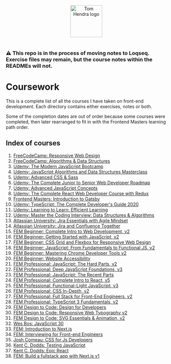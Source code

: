 &nbsp;
<div align=center>
  <img alt="Tom Hendra logo" src="https://res.cloudinary.com/tomhendra/image/upload/v1696166377/tomhendra-logo/tomhendra-avatar.png" width="100" />
</div>
&nbsp;

### ⚠️ This repo is in the process of moving notes to Loqseq. Exercise files may remain, but the course notes within the READMEs will not.

<h1>Coursework</h1>

This is a complete list of all the courses I have taken on front-end development.
Each directory contains either exercises, notes or both.

Some of the completion dates are out of order because some courses were completed, then later rearranged to fit in with the Frontend Masters learning path order.

## Index of courses

1.  [FreeCodeCamp: Responsive Web Design](01-responsive-web-design)
2.  [FreeCodeCamp: Algorithms & Data Structures](02-algorithms-and-data-structures)
3.  [Udemy: The Modern JavaScript Bootcamp](03-modern-javascript-bootcamp)
4.  [Udemy: JavaScript Algorithms and Data Structures Masterclass](04-algorithms-and-data-structures-masterclass)
5.  [Udemy: Advanced CSS & Sass](05-advanced-css-and-sass)
6.  [Udemy: The Complete Junior to Senior Web Developer Roadmap](06-complete-junior-to-senior-web-developer)
7.  [Udemy: Advanced JavaScript Concepts](07-advanced-javascript-concepts)
8.  [Udemy: The Complete React Web Developer Course with Redux](08-complete-react-web-developer)
9.  [Frontend Masters: Introduction to Gatsby](09-gatsby-intro)
10. [Udemy: TypeScript: The Complete Developer's Guide 2020](10-typescript-complete-developers-guide)
11. [Udemy: Learning to Learn: Efficient Learning](11-learning-to-learn)
12. [Udemy: Master the Coding Interview: Data Structures & Algorithms](12-master-the-coding-interview)
13. [Atlassian University: Jira Essentials with Agile Mindset](13-jira-essentials-with-agile-mindset)
14. [Atlassian University: Jira and Confluence Together](14-jira-and-confluence-together)
15. [FEM Beginner: Complete Intro to Web Development, v2](15-complete-intro-to-web-development-v2)
16. [FEM Beginner: Getting Started with JavaScript, v2](16-getting-started-with-javascript-v2)
17. [FEM Beginner: CSS Grid and Flexbox for Responsive Web Design](17-css-grid-and-flexbox-for-responsive-web-design)
18. [FEM Beginner: JavaScript: From Fundamentals to Functional JS, v2](18-javascript-from-fundamentals-to-functional-js-v2)
19. [FEM Beginner: Mastering Chrome Developer Tools v2](19-mastering-chrome-developer-tools-v2)
20. [FEM Beginner: Website Accessibility](20-website-accessibility)
21. [FEM Professional: JavaScript: The Hard Parts, v2](21-javascript-the-hard-parts-v2)
22. [FEM Professional: Deep JavaScript Foundations, v3](22-deep-javascript-foundations-v3)
23. [FEM Professional: JavaScript: The Recent Parts](23-javascript-the-recent-parts)
24. [FEM Professional: Complete Intro to React, v5](24-complete-intro-to-react-v5)
25. [FEM Professional: Functional-Light JavaScript, v3](25-functional-light-javascript-v3)
26. [FEM Professional: CSS In-Depth, v2](26-css-in-depth-v2)
27. [FEM Professional: Full Stack for Front-End Engineers, v2](27-full-stack-for-front-end-engineers-v2)
28. [FEM Professional: TypeScript 3 Fundamentals, v2](28-typescript-3-fundamentals-v2)
29. [FEM Design to Code: Design for Developers](29-design-for-developers)
30. [FEM Design to Code: Responsive Web Typography v2](30-responsive-web-typography-v2)
31. [FEM Design to Code: SVG Essentials & Animation, v2](31-svg-essentials-and-animation-v2)
32. [Wes Bos: JavaScript 30](32-javascript30)
33. [FEM: Introduction to Next.js](33-introduction-to-nextjs)
34. [FEM: Interviewing for Front-end Engineers](34-interviewing-for-front-end-engineers)
35. [Josh Comeau: CSS for Js Developers](35-css-for-js-developers)
36. [Kent C. Dodds: Testing JavaScript](36-testing-javascript)
37. [Kent C. Dodds: Epic React](37-epic-react)
38. [FEM: Build a fullstack app with Next.js v1](38-fem-next-fs-v1-fullstack-music)
